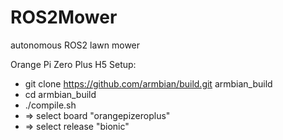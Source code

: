 # ROS2Mower
autonomous ROS2 lawn mower

Orange Pi Zero Plus H5 Setup:
* git clone https://github.com/armbian/build.git armbian_build
* cd armbian_build
* ./compile.sh
* => select board "orangepizeroplus"
* => select release "bionic"

